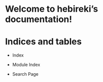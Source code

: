 <!-- hebireki documentation master file, created by
sphinx-quickstart on Fri Apr 26 00:08:48 2019.
You can adapt this file completely to your liking, but it should at least
contain the root `toctree` directive. -->
# Welcome to hebireki’s documentation!

# Indices and tables

* Index

* Module Index

* Search Page
